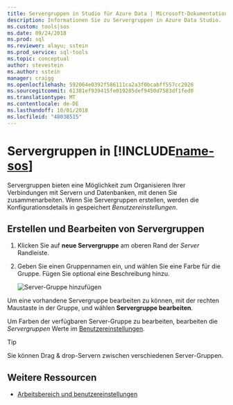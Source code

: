 ```yaml
---
title: Servergruppen in Studio für Azure Data | Microsoft-Dokumentation
description: Informationen Sie zu Servergruppen in Azure Data Studio.
ms.custom: tools|sos
ms.date: 09/24/2018
ms.prod: sql
ms.reviewer: alayu; sstein
ms.prod_service: sql-tools
ms.topic: conceptual
author: stevestein
ms.author: sstein
manager: craigg
ms.openlocfilehash: 592064e0392f586111ca2a3f0bcabff557cc2926
ms.sourcegitcommit: 61381ef939415fe019285def9450d7583df1fed0
ms.translationtype: MT
ms.contentlocale: de-DE
ms.lasthandoff: 10/01/2018
ms.locfileid: "48038515"
---
```

# <a name="server-groups-in-includename-sosincludesname-sos-shortmd"></a>Servergruppen in [!INCLUDE[name-sos](../includes/name-sos-short.md)]

Servergruppen bieten eine Möglichkeit zum Organisieren Ihrer Verbindungen mit Servern und Datenbanken, mit denen Sie zusammenarbeiten. Wenn Sie Servergruppen erstellen, werden die Konfigurationsdetails in gespeichert *Benutzereinstellungen*.

## <a name="create-and-edit-server-groups"></a>Erstellen und Bearbeiten von Servergruppen

1. Klicken Sie auf **neue Servergruppe** am oberen Rand der *Server* Randleiste.
2. Geben Sie einen Gruppennamen ein, und wählen Sie eine Farbe für die Gruppe. Fügen Sie optional eine Beschreibung hinzu.

   ![Server-Gruppe hinzufügen](./media/server-groups/add-server-group.png)

Um eine vorhandene Servergruppe bearbeiten zu können, mit der rechten Maustaste in der Gruppe, und wählen **Servergruppe bearbeiten**.

Um Farben der verfügbaren Server-Gruppe zu bearbeiten, bearbeiten die *Servergruppen* Werte im [Benutzereinstellungen](settings.md).

> [!TIP]
> Sie können Drag & drop-Servern zwischen verschiedenen Server-Gruppen.



## <a name="additional-resources"></a>Weitere Ressourcen
- [Arbeitsbereich und benutzereinstellungen](settings.md)
